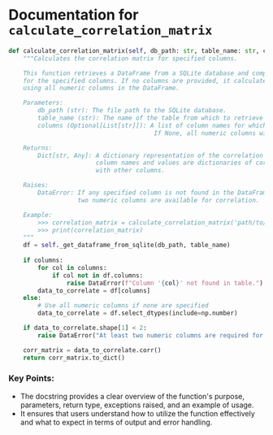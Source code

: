 # Documentation for `calculate_correlation_matrix`

```python
def calculate_correlation_matrix(self, db_path: str, table_name: str, columns: Optional[List[str]]) -> Dict[str, Any]:
    """Calculates the correlation matrix for specified columns.

    This function retrieves a DataFrame from a SQLite database and computes the correlation matrix 
    for the specified columns. If no columns are provided, it calculates the correlation matrix 
    using all numeric columns in the DataFrame. 

    Parameters:
        db_path (str): The file path to the SQLite database.
        table_name (str): The name of the table from which to retrieve data.
        columns (Optional[List[str]]): A list of column names for which to calculate the correlation. 
                                        If None, all numeric columns will be used.

    Returns:
        Dict[str, Any]: A dictionary representation of the correlation matrix, where keys are 
                        column names and values are dictionaries of correlation coefficients 
                        with other columns.

    Raises:
        DataError: If any specified column is not found in the DataFrame or if fewer than 
                   two numeric columns are available for correlation.

    Example:
        >>> correlation_matrix = calculate_correlation_matrix('path/to/database.db', 'my_table', ['col1', 'col2'])
        >>> print(correlation_matrix)
    """
    df = self._get_dataframe_from_sqlite(db_path, table_name)
    
    if columns:
        for col in columns:
            if col not in df.columns:
                raise DataError(f"Column '{col}' not found in table.")
        data_to_correlate = df[columns]
    else:
        # Use all numeric columns if none are specified
        data_to_correlate = df.select_dtypes(include=np.number)

    if data_to_correlate.shape[1] < 2:
        raise DataError("At least two numeric columns are required for correlation.")

    corr_matrix = data_to_correlate.corr()
    return corr_matrix.to_dict()
``` 

### Key Points:
- The docstring provides a clear overview of the function's purpose, parameters, return type, exceptions raised, and an example of usage.
- It ensures that users understand how to utilize the function effectively and what to expect in terms of output and error handling.